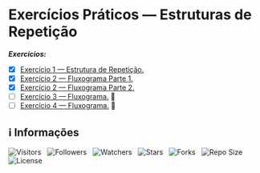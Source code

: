 <!-- Título -->
# Exercícios Práticos — Estruturas de Repetição

***Exercícios:***

* [x] [Exercício 1 — Estrutura de Repetição.](https://github.com/Devsgeeknerd/exe-1-est-rep-exe-pra-est-rep-bas)
* [x] [Exercício 2 — Fluxograma Parte 1.](https://github.com/Devsgeeknerd/exe-2-flu-par-1-exe-pra-est-rep-bas)
* [x] [Exercício 2 — Fluxograma Parte 2.](https://github.com/Devsgeeknerd/exe-2-flu-par-2-exe-par-est-rep-bas)
* [ ] [Exercício 3 — Fluxograma.](https://github.com/Devsgeeknerd/exe-3-flu-est-rep-bas) &#128679;
* [ ] [Exercício 4 — Fluxograma.](https://github.com/Devsgeeknerd/exe-4-flu-est-rep-bas) &#128679;

<!-- Informações -->
## &#8505; Informações

![Visitors](https://api.visitorbadge.io/api/visitors?path=Devsgeeknerd%2Fexe-pra-est-rep-bas&label=Visitantes&labelColor=%23700070&labelStyle=none&countColor=%23000fff&style=plastic&color=%23ffffff "Total de Visitantes")
&nbsp;
![Followers](https://img.shields.io/github/followers/Devsgeeknerd?style=p&label=Seguidores&labelColor=800080&color=000fff "Total de Seguidores")
&nbsp;
![Watchers](https://img.shields.io/github/watchers/Devsgeeknerd/exe-pra-est-rep-bas?style=p&label=Observadores&labelColor=800080&color=000fff "Total de Observadores")
&nbsp;
![Stars](https://img.shields.io/github/stars/Devsgeeknerd/exe-pra-est-rep-bas?style=p&label=Estrelas&labelColor=800080&color=000fff "Total de Estrelas")
&nbsp;
![Forks](https://img.shields.io/github/forks/Devsgeeknerd/exe-pra-est-rep-bas?style=p&label=Bifurcações&labelColor=800080&color=000fff "Total de Bifurcações")
&nbsp;
![Repo Size](https://img.shields.io/github/repo-size/Devsgeeknerd/exe-pra-est-rep-bas?style=p&label=Tamanho&labelColor=800080&color=000fff "Tamanho do Repositório")
&nbsp;
![License](https://img.shields.io/github/license/Devsgeeknerd/exe-pra-est-rep-bas?style=p&label=Licença&labelColor=800080&color=000fff "Licença do Repositório")
